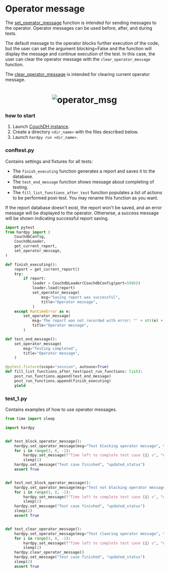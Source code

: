 # Operator message

The [set_operator_message](./../documentation/pytest_hardpy.md/#set_operator_message)
function is intended for sending messages to the operator.
Operator messages can be used before, after, and during tests.

The default message to the operator blocks further execution of the code,
but the user can set the argument blocking=False and the function will display the message
and continue execution of the test.
In this case, the user can clear the operator message with the `clear_operator_message` function.

The [clear_operator_message](./../documentation/pytest_hardpy.md/#clear_operator_message)
is intended for clearing current operator message.

<h1 align="center">
    <img src="https://raw.githubusercontent.com/everypinio/hardpy/main/docs/img/operator_msg.png" alt="operator_msg">
</h1>

### how to start

1. Launch [CouchDH instance](../documentation/database.md#couchdb-instance).
2. Create a directory `<dir_name>` with the files described below.
3. Launch `hardpy run <dir_name>`.

### conftest.py

Contains settings and fixtures for all tests:

- The `finish_executing` function generates a report and saves it to the database.
- The `test_end_message` function shows message about completing of testing.
- The `fill_list_functions_after_test` function populates a list of actions to be performed post-test. You may rename this function as you want.

If the report database doesn't exist, the report won't be saved, and an error message will be displayed to the operator. Otherwise, a success message will be shown indicating successful report saving.

```python
import pytest
from hardpy import (
    CouchdbConfig,
    CouchdbLoader,
    get_current_report,
    set_operator_message,
)

def finish_executing():
    report = get_current_report()
    try:
        if report:
            loader = CouchdbLoader(CouchdbConfig(port=5986))
            loader.load(report)
            set_operator_message(
                msg="Saving report was successful",
                title="Operator message",
            )
    except RuntimeError as e:
        set_operator_message(
            msg='The report was not recorded with error: "' + str(e) + '"',
            title="Operator message",
        )

def test_end_message():
    set_operator_message(
        msg="Testing completed",
        title="Operator message",
    )

@pytest.fixture(scope="session", autouse=True)
def fill_list_functions_after_test(post_run_functions: list):
    post_run_functions.append(test_end_message)
    post_run_functions.append(finish_executing)
    yield
```

### test_1.py

Contains examples of how to use operator messages.

```python
from time import sleep

import hardpy


def test_block_operator_message():
    hardpy.set_operator_message(msg="Test blocking operator message", title="Operator message")
    for i in range(3, 0, -1):
        hardpy.set_message(f"Time left to complete test case {i} s", "updated_status")
        sleep(1)
    hardpy.set_message("Test case finished", "updated_status")
    assert True


def test_not_block_operator_message():
    hardpy.set_operator_message(msg="Test not blocking operator message", title="Operator message", blocking=False)
    for i in range(3, 0, -1):
        hardpy.set_message(f"Time left to complete test case {i} s", "updated_status")
        sleep(1)
    hardpy.set_message("Test case finished", "updated_status")
    sleep(2)
    assert True


def test_clear_operator_message():
    hardpy.set_operator_message(msg="Test clearing operator message", title="Operator message", blocking=False)
    for i in range(3, 0, -1):
        hardpy.set_message(f"Time left to complete test case {i} s", "updated_status")
        sleep(1)
    hardpy.clear_operator_message()
    hardpy.set_message("Test case finished", "updated_status")
    sleep(2)
    assert True
```
